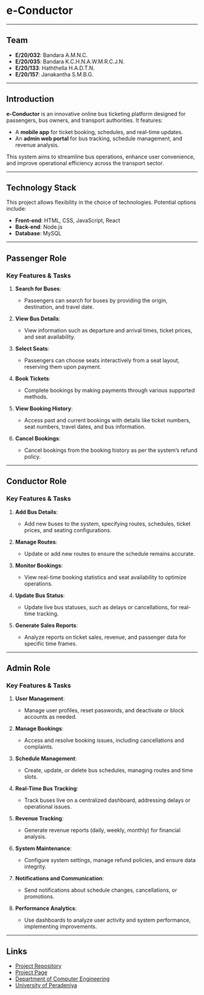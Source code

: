 # **e-Conductor**

---

## **Team**

- **E/20/032**: Bandara A.M.N.C.  
- **E/20/035**: Bandara K.C.H.N.A.W.M.R.C.J.N.  
- **E/20/133**: Haththella H.A.D.T.N.  
- **E/20/157**: Janakantha S.M.B.G.  

---

## **Introduction**

**e-Conductor** is an innovative online bus ticketing platform designed for passengers, bus owners, and transport authorities. It features:  

- A **mobile app** for ticket booking, schedules, and real-time updates.  
- An **admin web portal** for bus tracking, schedule management, and revenue analysis.  

This system aims to streamline bus operations, enhance user convenience, and improve operational efficiency across the transport sector.  

---

## **Technology Stack**

This project allows flexibility in the choice of technologies. Potential options include:  

- **Front-end**: HTML, CSS, JavaScript, React  
- **Back-end**: Node.js  
- **Database**: MySQL  

---

## **Passenger Role**

### **Key Features & Tasks**

1. **Search for Buses**:  
   - Passengers can search for buses by providing the origin, destination, and travel date.  

2. **View Bus Details**:  
   - View information such as departure and arrival times, ticket prices, and seat availability.  

3. **Select Seats**:  
   - Passengers can choose seats interactively from a seat layout, reserving them upon payment.  

4. **Book Tickets**:  
   - Complete bookings by making payments through various supported methods.  

5. **View Booking History**:  
   - Access past and current bookings with details like ticket numbers, seat numbers, travel dates, and bus information.  

6. **Cancel Bookings**:  
   - Cancel bookings from the booking history as per the system’s refund policy.  

---

## **Conductor Role**

### **Key Features & Tasks**

1. **Add Bus Details**:  
   - Add new buses to the system, specifying routes, schedules, ticket prices, and seating configurations.  

2. **Manage Routes**:  
   - Update or add new routes to ensure the schedule remains accurate.  

3. **Monitor Bookings**:  
   - View real-time booking statistics and seat availability to optimize operations.  

4. **Update Bus Status**:  
   - Update live bus statuses, such as delays or cancellations, for real-time tracking.  

5. **Generate Sales Reports**:  
   - Analyze reports on ticket sales, revenue, and passenger data for specific time frames.  

---

## **Admin Role**

### **Key Features & Tasks**

1. **User Management**:  
   - Manage user profiles, reset passwords, and deactivate or block accounts as needed.  

2. **Manage Bookings**:  
   - Access and resolve booking issues, including cancellations and complaints.  

3. **Schedule Management**:  
   - Create, update, or delete bus schedules, managing routes and time slots.  

4. **Real-Time Bus Tracking**:  
   - Track buses live on a centralized dashboard, addressing delays or operational issues.  

5. **Revenue Tracking**:  
   - Generate revenue reports (daily, weekly, monthly) for financial analysis.  

6. **System Maintenance**:  
   - Configure system settings, manage refund policies, and ensure data integrity.  

7. **Notifications and Communication**:  
   - Send notifications about schedule changes, cancellations, or promotions.  

8. **Performance Analytics**:  
   - Use dashboards to analyze user activity and system performance, implementing improvements.  

---

## **Links**

- [Project Repository](https://github.com/cepdnaclk/e20-co227-e-Conductor)  
- [Project Page](https://cepdnaclk.github.io/e20-co227-e-Conductor/)  
- [Department of Computer Engineering](http://www.ce.pdn.ac.lk/)  
- [University of Peradeniya](https://eng.pdn.ac.lk/)  



